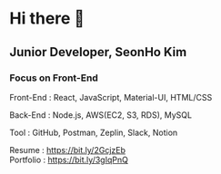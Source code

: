 # Hi there 👋

## Junior Developer, SeonHo Kim

### Focus on Front-End

Front-End : React, JavaScript, Material-UI, HTML/CSS

Back-End : Node.js, AWS(EC2, S3, RDS), MySQL

Tool : GitHub, Postman, Zeplin, Slack, Notion

Resume : https://bit.ly/2GcjzEb <br>
Portfolio : https://bit.ly/3gIqPnQ
